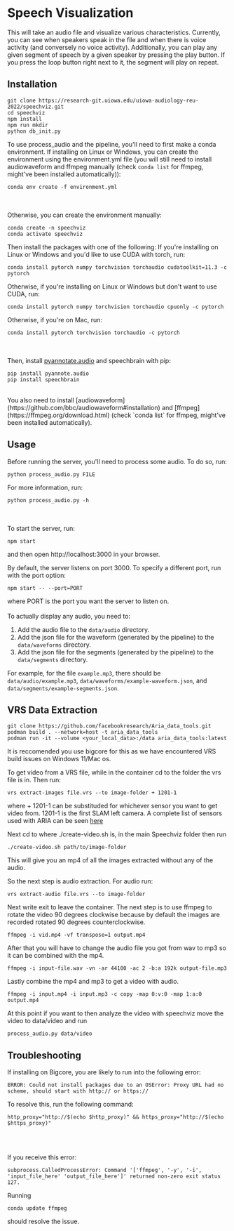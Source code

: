 # Speech Visualization

This will take an audio file and visualize various characteristics. Currently, you can see when speakers speak in the file and when there is voice activity (and conversely no voice activity). Additionally, you can play any given segment of speech by a given speaker by pressing the play button. If you press the loop button right next to it, the segment will play on repeat.

## Installation

```
git clone https://research-git.uiowa.edu/uiowa-audiology-reu-2022/speechviz.git
cd speechviz
npm install
npm run mkdir
python db_init.py
```
To use process_audio and the pipeline, you'll need to first make a conda environment. If installing on Linux or Windows, you can create the environment using the environment.yml file (you will still need to install audiowaveform and ffmpeg manually (check `conda list` for ffmpeg, might've been installed automatically)):
```
conda env create -f environment.yml
```  
<br><br>
Otherwise, you can create the environment manually:
```
conda create -n speechviz
conda activate speechviz
```
Then install the packages with one of the following:
If you're installing on Linux or Windows and you'd like to use CUDA with torch, run:
```
conda install pytorch numpy torchvision torchaudio cudatoolkit=11.3 -c pytorch
```
Otherwise, if you're installing on Linux or Windows but don't want to use CUDA, run:
```
conda install pytorch numpy torchvision torchaudio cpuonly -c pytorch
```
Otherwise, if you're on Mac, run:
```
conda install pytorch torchvision torchaudio -c pytorch
```
<br><br>
Then, install [pyannotate.audio](https://github.com/pyannote/pyannote-audio) and speechbrain with pip:
```
pip install pyannote.audio
pip install speechbrain
```
<br>
You also need to install [audiowaveform](https://github.com/bbc/audiowaveform#installation) and [ffmpeg](https://ffmpeg.org/download.html) (check `conda list` for ffmpeg, might've been installed automatically).

## Usage
Before running the server, you'll need to process some audio. To do so, run:
```
python process_audio.py FILE
```
For more information, run:
```
python process_audio.py -h
```
<br><br>
To start the server, run:
```
npm start
```
and then open http://localhost:3000 in your browser.

By default, the server listens on port 3000. To specify a different port, run with the port option:
```
npm start -- --port=PORT
```
where PORT is the port you want the server to listen on.
<br>
<br>
To actually display any audio, you need to:
1. Add the audio file to the `data/audio` directory.
2. Add the json file for the waveform (generated by the pipeline) to the `data/waveforms` directory.
3. Add the json file for the segments (generated by the pipeline) to the `data/segments` directory.

For example, for the file `example.mp3`, there should be `data/audio/example.mp3`, `data/waveforms/example-waveform.json`, and `data/segments/example-segments.json`.

## VRS Data Extraction
```
git clone https://github.com/facebookresearch/Aria_data_tools.git
podman build . --network=host -t aria_data_tools
podman run -it --volume <your_local_data>:/data aria_data_tools:latest
```

It is reccomended you use bigcore for this as we have encountered VRS build issues on Windows 11/Mac os.

To get video from a VRS file, while in the container cd to the folder the vrs file is in. Then run:

```
vrs extract-images file.vrs --to image-folder + 1201-1
```

where + 1201-1 can be substituded for whichever sensor you want to get video from. 1201-1 is the first SLAM left camera. A complete list of sensors used with ARIA can be seen [here](https://facebookresearch.github.io/Aria_data_tools/docs/sensors-measurements/#naming-conventions-for-all-tools)

Next cd to where ./create-video.sh is, in the main Speechviz folder then run

```
./create-video.sh path/to/image-folder
```

This will give you an mp4 of all the images extracted without any of the audio.

So the next step is audio extraction. For audio run:

```
vrs extract-audio file.vrs --to image-folder
```

Next write exit to leave the container. The next step is to use ffmpeg to rotate the video 90 degrees clockwise because by default the images are recorded rotated 90 degrees counterclockwise.

```
ffmpeg -i vid.mp4 -vf transpose=1 output.mp4
```

After that you will have to change the audio file you got from wav to mp3 so it can be combined with the mp4.

```
ffmpeg -i input-file.wav -vn -ar 44100 -ac 2 -b:a 192k output-file.mp3
```

Lastly combine the mp4 and mp3 to get a video with audio.

```
ffmpeg -i input.mp4 -i input.mp3 -c copy -map 0:v:0 -map 1:a:0 output.mp4
```

At this point if you want to then analyze the video with speechviz move the video to data/video and run

```
process_audio.py data/video
```

## Troubleshooting

If installing on Bigcore, you are likely to run into the following error:
```
ERROR: Could not install packages due to an OSError: Proxy URL had no scheme, should start with http:// or https://
```
To resolve this, run the following command:
```
http_proxy="http://$(echo $http_proxy)" && https_proxy="http://$(echo $https_proxy)"
```
<br>
<br>

If you receive this error:
```
subprocess.CalledProcessError: Command '['ffmpeg', '-y', '-i', 'input_file_here' 'output_file_here']' returned non-zero exit status 127.
```
Running
```
conda update ffmpeg
```
should resolve the issue.
